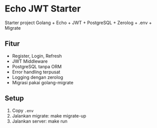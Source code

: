 # Echo JWT Starter

Starter project Golang + Echo + JWT + PostgreSQL + Zerolog + .env + Migrate

## Fitur

- Register, Login, Refresh
- JWT Middleware
- PostgreSQL tanpa ORM
- Error handling terpusat
- Logging dengan zerolog
- Migrasi pakai golang-migrate

## Setup

1. Copy `.env`
2. Jalankan migrate:
   make migrate-up
3. Jalankan server:
   make run
